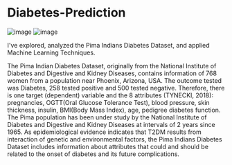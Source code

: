 # Diabetes-Prediction
![image](https://user-images.githubusercontent.com/107324616/179756170-3f1c0930-cda3-4680-9b14-aa2c32b60822.png) ![image](https://user-images.githubusercontent.com/107324616/179756553-012c7e06-3ef5-46fd-8a09-2aa180ebd153.png)


I've explored, analyzed the Pima Indians Diabetes Dataset, and applied Machine Learning Techniques.

The Pima Indian Diabetes Dataset, originally from the National Institute of Diabetes and Digestive and Kidney Diseases, contains information of 768 women from a population near Phoenix, Arizona, USA. The outcome tested was Diabetes, 258 tested positive and 500 tested negative. Therefore, there is one target (dependent) variable and the 8 attributes (TYNECKI, 2018): pregnancies, OGTT(Oral Glucose Tolerance Test), blood pressure, skin thickness, insulin, BMI(Body Mass Index), age, pedigree diabetes function. The Pima population has been under study by the National Institute of Diabetes and Digestive and Kidney Diseases at intervals of 2 years since 1965. As epidemiological evidence indicates that T2DM results from interaction of genetic and environmental factors, the Pima Indians Diabetes Dataset includes information about attributes that could and should be related to the onset of diabetes and its future complications.
